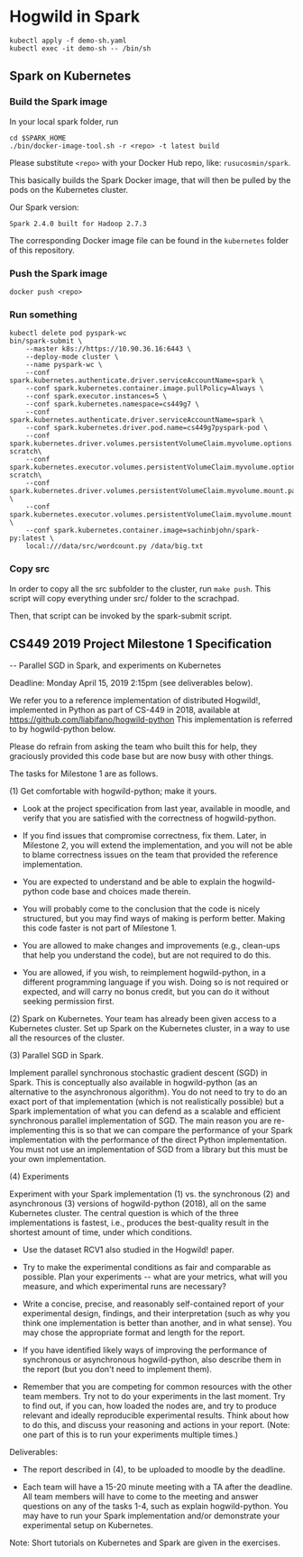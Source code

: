 # Hogwild in Spark

```
kubectl apply -f demo-sh.yaml
kubectl exec -it demo-sh -- /bin/sh
```

## Spark on Kubernetes

### Build the Spark image

In your local spark folder, run
```
cd $SPARK_HOME
./bin/docker-image-tool.sh -r <repo> -t latest build
```

Please substitute `<repo>` with your Docker Hub repo, like: `rusucosmin/spark`.

This basically builds the Spark Docker image, that will
then be pulled by the pods on the Kubernetes cluster.

Our Spark version:
```
Spark 2.4.0 built for Hadoop 2.7.3
```

The corresponding Docker image file can be found
in the `kubernetes` folder of this repository.

### Push the Spark image

```
docker push <repo>
```

### Run something

```
kubectl delete pod pyspark-wc
bin/spark-submit \
    --master k8s://https://10.90.36.16:6443 \
    --deploy-mode cluster \
    --name pyspark-wc \
    --conf spark.kubernetes.authenticate.driver.serviceAccountName=spark \
    --conf spark.kubernetes.container.image.pullPolicy=Always \
    --conf spark.executor.instances=5 \
    --conf spark.kubernetes.namespace=cs449g7 \
    --conf spark.kubernetes.authenticate.driver.serviceAccountName=spark \
    --conf spark.kubernetes.driver.pod.name=cs449g7pyspark-pod \
    --conf spark.kubernetes.driver.volumes.persistentVolumeClaim.myvolume.options.claimName=cs449g7-scratch\
    --conf spark.kubernetes.executor.volumes.persistentVolumeClaim.myvolume.options.claimName=cs449g7-scratch\
    --conf spark.kubernetes.driver.volumes.persistentVolumeClaim.myvolume.mount.path=/data \
    --conf spark.kubernetes.executor.volumes.persistentVolumeClaim.myvolume.mount.path=/data \
    --conf spark.kubernetes.container.image=sachinbjohn/spark-py:latest \
    local:///data/src/wordcount.py /data/big.txt
```

### Copy src

In order to copy all the src subfolder to the cluster, run
`make push`. This script will copy everything under src/ folder to the scrachpad.

Then, that script can be invoked by the spark-submit script.

## CS449 2019 Project Milestone 1 Specification
-- Parallel SGD in Spark, and experiments on Kubernetes


Deadline: Monday April 15, 2019 2:15pm (see deliverables below).


We refer you to a reference implementation of distributed Hogwild!,
implemented in Python as part of CS-449 in 2018, available at
https://github.com/liabifano/hogwild-python
This implementation is referred to by hogwild-python below.

Please do refrain from asking the team who built this for help, they
graciously provided this code base but are now busy with other things.



The tasks for Milestone 1 are as follows.

(1) Get comfortable with hogwild-python; make it yours.

* Look at the project specification from last year, available in moodle,
and verify that you are satisfied with the correctness of hogwild-python.

* If you find issues that compromise correctness, fix them. Later, in Milestone 2, you will extend the implementation, and you will not be able to blame correctness issues on the team that provided the reference implementation.

* You are expected to understand and be able to explain the hogwild-python
code base and choices made therein.

* You will probably come to the conclusion that the code is nicely structured,
but you may find ways of making is perform better. Making this code faster
is not part of Milestone 1.

* You are allowed to make changes and improvements (e.g., clean-ups that help you understand the code), but are not required to do this.

* You are allowed, if you wish, to reimplement hogwild-python, in a different
programming language if you wish. Doing so is not required or expected, and will
carry no bonus credit, but you can do it without seeking permission first.


(2) Spark on Kubernetes.
Your team has already been given access to a
Kubernetes cluster. Set up Spark on the Kubernetes cluster, in a way to use all
the resources of the cluster.


(3) Parallel SGD in Spark.

Implement parallel synchronous stochastic gradient descent (SGD) in Spark.
This is conceptually also available in hogwild-python
(as an alternative to the asynchronous algorithm). You do not need to try to
do an exact port of that implementation (which is not realistically possible)
but a Spark implementation of what you can defend as a scalable and efficient synchronous parallel implementation of SGD.
The main reason you are
re-implementing this is so that we can compare the performance of your Spark
implementation with the performance of the direct Python implementation.
You must not use an implementation of SGD from a library but this must be your own implementation.


(4) Experiments

Experiment with your Spark implementation (1) vs. the synchronous (2) and
asynchronous (3) versions of hogwild-python (2018), all on the same Kubernetes
cluster. The central question is which of the three implementations is fastest,
i.e., produces the best-quality result
in the shortest amount of time, under which conditions.

* Use the dataset RCV1 also studied in the Hogwild! paper.

* Try to make the experimental conditions as fair and comparable as possible. Plan your experiments -- what are your metrics, what will you measure, and
which experimental runs are necessary?

* Write a concise, precise, and reasonably self-contained
report of your experimental design, findings, and their interpretation (such as why you think one implementation is better than another, and in what sense).
You may chose the appropriate format and length for the report.

* If you have identified likely ways of improving the performance of synchronous
or asynchronous hogwild-python, also describe them in the report (but you
don't need to implement them).

* Remember that you are competing for common resources with the other team members. Try not to do your experiments in the last moment. Try to find out, if you can, how loaded the nodes are, and try to produce relevant and ideally reproducible experimental results. Think about how to do this, and discuss your reasoning and actions in your report. (Note: one part of this is to run your experiments
multiple times.)


Deliverables:
* The report described in (4), to be uploaded to moodle by the deadline.

* Each team will have a 15-20 minute meeting with a TA after the deadline.
All team members will have to come to the meeting and answer questions on any
of the tasks 1-4, such as explain hogwild-python. You may have to run your Spark implementation and/or demonstrate your experimental setup on Kubernetes.


Note: Short tutorials on Kubernetes and Spark are given in the exercises.


